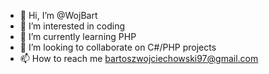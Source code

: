 - 👋 Hi, I’m @WojBart
- 👀 I’m interested in coding
- 🌱 I’m currently learning PHP
- 💞️ I’m looking to collaborate on C#/PHP projects
- 📫 How to reach me bartoszwojciechowski97@gmail.com

<!---
WojBart/WojBart is a ✨ special ✨ repository because its `README.md` (this file) appears on your GitHub profile.
You can click the Preview link to take a look at your changes.
--->
